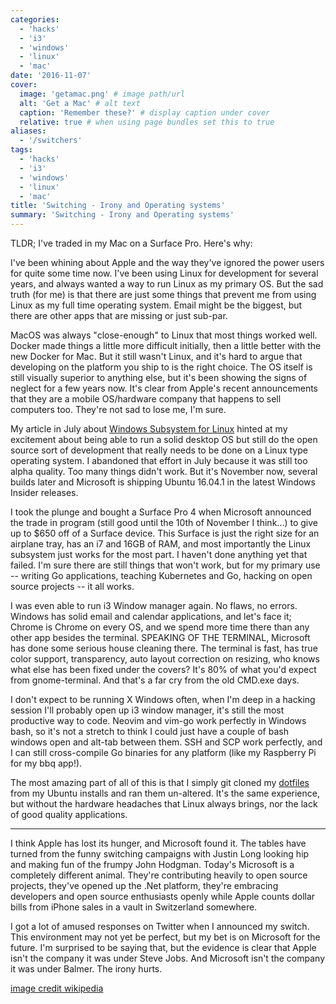 ```yaml
---
categories:
  - 'hacks'
  - 'i3'
  - 'windows'
  - 'linux'
  - 'mac'
date: '2016-11-07'
cover:
  image: 'getamac.png' # image path/url
  alt: 'Get a Mac' # alt text
  caption: 'Remember these?' # display caption under cover
  relative: true # when using page bundles set this to true
aliases:
  - '/switchers'
tags:
  - 'hacks'
  - 'i3'
  - 'windows'
  - 'linux'
  - 'mac'
title: 'Switching - Irony and Operating systems'
summary: 'Switching - Irony and Operating systems'
---
```


TLDR; I've traded in my Mac on a Surface Pro. Here's why:<!--more-->

I've been whining about Apple and the way they've ignored the power users for quite some time now. I've been using Linux for development for several years, and always wanted a way to run Linux as my primary OS. But the sad truth (for me) is that there are just some things that prevent me from using Linux as my full time operating system. Email might be the biggest, but there are other apps that are missing or just sub-par.

MacOS was always "close-enough" to Linux that most things worked well. Docker made things a little more difficult initially, then a little better with the new Docker for Mac. But it still wasn't Linux, and it's hard to argue that developing on the platform you ship to is the right choice. The OS itself is still visually superior to anything else, but it's been showing the signs of neglect for a few years now. It's clear from Apple's recent announcements that they are a mobile OS/hardware company that happens to sell computers too. They're not sad to lose me, I'm sure.

My article in July about [Windows Subsystem for Linux](/blog/i3-windows/) hinted at my excitement about being able to run a solid desktop OS but still do the open source sort of development that really needs to be done on a Linux type operating system. I abandoned that effort in July because it was still too alpha quality. Too many things didn't work. But it's November now, several builds later and Microsoft is shipping Ubuntu 16.04.1 in the latest Windows Insider releases.

I took the plunge and bought a Surface Pro 4 when Microsoft announced the trade in program (still good until the 10th of November I think...) to give up to $650 off of a Surface device. This Surface is just the right size for an airplane tray, has an i7 and 16GB of RAM, and most importantly the Linux subsystem just works for the most part. I haven't done anything yet that failed. I'm sure there are still things that won't work, but for my primary use -- writing Go applications, teaching Kubernetes and Go, hacking on open source projects -- it all works.

I was even able to run i3 Window manager again. No flaws, no errors. Windows has solid email and calendar applications, and let's face it; Chrome is Chrome on every OS, and we spend more time there than any other app besides the terminal. SPEAKING OF THE TERMINAL, Microsoft has done some serious house cleaning there. The terminal is fast, has true color support, transparency, auto layout correction on resizing, who knows what else has been fixed under the covers? It's 80% of what you'd expect from gnome-terminal. And that's a far cry from the old CMD.exe days.

I don't expect to be running X Windows often, when I'm deep in a hacking session I'll probably open up i3 window manager, it's still the most productive way to code. Neovim and vim-go work perfectly in Windows bash, so it's not a stretch to think I could just have a couple of bash windows open and alt-tab between them. SSH and SCP work perfectly, and I can still cross-compile Go binaries for any platform (like my Raspberry Pi for my bbq app!).

The most amazing part of all of this is that I simply git cloned my [dotfiles](https://github.com/bketelsen/dotfiles) from my Ubuntu installs and ran them un-altered. It's the same experience, but without the hardware headaches that Linux always brings, nor the lack of good quality applications.

<hr/>
I think Apple has lost its hunger, and Microsoft found it.  The tables have turned from the funny switching campaigns with Justin Long looking hip and making fun of the frumpy John Hodgman.  Today's Microsoft is a completely different animal.  They're contributing heavily to open source projects, they've opened up the .Net platform, they're embracing developers and open source enthusiasts openly while Apple counts dollar bills from iPhone sales in a vault in Switzerland somewhere.

I got a lot of amused responses on Twitter when I announced my switch. This environment may not yet be perfect, but my bet is on Microsoft for the future. I'm surprised to be saying that, but the evidence is clear that Apple isn't the company it was under Steve Jobs. And Microsoft isn't the company it was under Balmer. The irony hurts.

[image credit wikipedia](https://en.wikipedia.org/w/index.php?curid=26608065)
